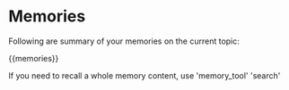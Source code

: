 # Memories

Following are summary of your memories on the current topic:

{{memories}}

If you need to recall a whole memory content, use 'memory_tool' 'search' 